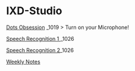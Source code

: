 # IXD-Studio

[Dots Obsession](https://openprocessing.org/sketch/1335773) _1019 > Turn on your Microphone!

[Speech Recognition 1 ](https://openprocessing.org/sketch/1335902)_1026

[Speech Recognition 2](https://openprocessing.org/sketch/1352805)_1026

[Weekly Notes](https://github.com/jljuli/IXD-Studio/wiki)
